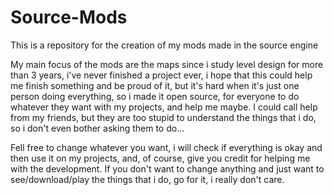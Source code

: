 # Source-Mods
This is a repository for the creation of my mods made in the source engine

My main focus of the mods are the maps since i study level design for more than 3 years, i've never finished a project ever, i hope that this could help me finish something and be proud of it, but it's hard when it's just one person doing everything, so i made it open source, for everyone to do whatever they want with my projects, and help me maybe. I could call help from my friends, but they are too stupid to understand the things that i do, so i don't even bother asking them to do...

Fell free to change whatever you want, i will check if everything is okay and then use it on my projects, and, of course, give you credit for helping me with the development. If you don't want to change anything and just want to see/download/play the things that i do, go for it, i really don't care.

